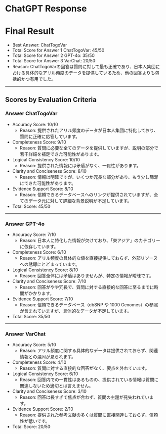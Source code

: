 # ChatGPT Response

# Final Result

- Best Answer: ChatTogoVar
- Total Score for Answer 1 ChatTogoVar: 45/50
- Total Score for Answer 2 GPT-4o: 35/50
- Total Score for Answer 3 VarChat: 20/50
- Reason: ChatTogoVarの回答は質問に対して最も正確であり、日本人集団における具体的なアリル頻度のデータを提供しているため、他の回答よりも包括的かつ有用でした。

---

## Scores by Evaluation Criteria

### Answer ChatTogoVar
- Accuracy Score: 10/10
  - Reason: 提供されたアリル頻度のデータが日本人集団に特化しており、質問に正確に応答しています。
- Completeness Score: 9/10
  - Reason: 質問に必要な全てのデータを提供していますが、説明の部分で若干詳細を補足できた可能性があります。
- Logical Consistency Score: 10/10
  - Reason: 提供された情報には矛盾がなく、一貫性があります。
- Clarity and Conciseness Score: 8/10
  - Reason: 情報は明確ですが、いくつか冗長な部分があり、もう少し簡潔にできた可能性があります。
- Evidence Support Score: 8/10
  - Reason: 信頼できるデータベースへのリンクが提供されていますが、全てのデータ元に対して詳細な背景説明が不足しています。
- Total Score: 45/50

---

### Answer GPT-4o
- Accuracy Score: 7/10
  - Reason: 日本人に特化した情報が欠けており、「東アジア」のカテゴリーに依存しています。
- Completeness Score: 6/10
  - Reason: アリル頻度の具体的な値を直接提供しておらず、外部リソースへの誘導にとどまっています。
- Logical Consistency Score: 8/10
  - Reason: 回答全体には矛盾はありませんが、特定の情報が曖昧です。
- Clarity and Conciseness Score: 7/10
  - Reason: 回答がやや冗長で、質問に対する直接的な回答に至るまでに時間がかかります。
- Evidence Support Score: 7/10
  - Reason: 信頼できるデータベース（dbSNP や 1000 Genomes）の参照が含まれていますが、具体的なデータが不足しています。
- Total Score: 35/50

---

### Answer VarChat
- Accuracy Score: 5/10
  - Reason: アリル頻度に関する具体的なデータは提供されておらず、関連情報との混同が見られます。
- Completeness Score: 4/10
  - Reason: 質問に対する直接的な回答がなく、要点を外れています。
- Logical Consistency Score: 6/10
  - Reason: 回答内での一貫性はあるものの、提供されている情報は質問に関連しないため適切とは言えません。
- Clarity and Conciseness Score: 3/10
  - Reason: 回答は長すぎて焦点が合わず、質問の主題が見失われています。
- Evidence Support Score: 2/10
  - Reason: 提供された参考文献の多くは質問に直接関連しておらず、信頼性が低いです。
- Total Score: 20/50